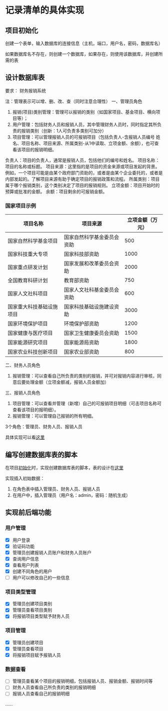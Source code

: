 # 记录清单的具体实现

## 项目初始化

创建一个表单，输入数据库的连接信息（主机，端口，用户名，密码，数据库名）

如果数据库名不存在，则创建一个数据库，如果存在，则使用该数据库，并创建所需的表

## 设计数据库表

要求：
财务报销系统

注：管理表示可以增、删、改、查（同时注意合理性）
一、管理员角色

1. 报销(项目)类别管理：管理可以报销的类别（如国家项目、基金项目、横向项目等）；
2. 用户管理：包括财务人员和报销人员，其中管理财务人员时，同时指定其所负责的报销类别（创新：1人可负责多类别可加分）
3. 项目管理：可以管理报销人员的可报销项目（包括负责人-含报销人员编号 姓名、项目名称、项目来源、所属类别-从1中读取、立项金额、余额），也可查看该项目的报销明细。

负责人：项目的负责人，通常是报销人员，包括他们的编号和姓名。
项目名称：项目的名称或标题。
项目来源：这里指的是项目的资金来源或项目发起的背景。例如，一个项目可能是由某个政府部门资助的，或者是由某个企业委托的，或者是内部发起的。了解项目来源有助于确定项目的报销政策和流程。
所属类别：项目属于哪个报销类别，这个类别决定了项目的报销规则。
立项金额：项目开始时的预算或批准的金额。
余额：项目剩余的可报销金额。

### 国家项目示例

| 项目名称               | 项目来源                           | 立项金额（万元） |
|------------------------|------------------------------------|-------------------|
| 国家自然科学基金项目   | 国家自然科学基金委员会资助          | 500               |
| 国家科技重大专项       | 国家科技部资助                      | 1000              |
| 国家重点研发计划       | 国家发展和改革委员会资助             | 2000              |
| 全国教育科研计划       | 教育部资助                          | 750               |
| 国家人文社科项目       | 国家人文社科基金委员会资助           | 600               |
| 国家重大科技基础设施项目 | 国家科技基础设施建设资助             | 3000              |
| 国家环境保护项目       | 环境保护部资助                      | 1200              |
| 国家健康与医疗项目     | 国家卫生健康委员会资助               | 1500              |
| 国家能源研究项目       | 国家能源局资助                      | 1800              |
| 国家农业科技创新项目   | 国家农业部资助                      | 800               |

二、财务人员角色

1. 报销管理：可以查看自己所负责的类别的报销，并可对报销内容进行审核，同意后要处理金额（立项金额减，报销人员金额加）

三、报销人员角色

1. 项目管理：可以查看并管理（新增）自己的可报销项目明细（可击项目名称可查看该项目的报明细）。
2. 报销管理：可以管理自己报销的所有明细。

3个角色：管理员、财务人员、报销人员

具体实现可以看[这里](设计数据库表.md)

## 编写创建数据库表的脚本

在项目[初始化](../db/pgsql_init.py)时，实现创建数据库表的脚本，表的设计在[这里](设计数据库表.md)

实现插入初始数据：

1. 在角色表中插入管理员、财务人员、报销人员
2. 在用户中，插入管理员（用户名：admin，密码：随机生成）

## 实现前后端功能

### 用户管理

- [x] 用户登录
- [x] 验证码功能
- [x] 管理员创建报销人员账户和财务人员账户
- [x] 查询用户信息
- [x] 查看用户列表
- [x] 创建不同角色的用户
- [ ] 用户可以修改自己的一些信息

### 项目类型管理

- [x] 管理员创建项目类别
- [x] 管理员查看项目类别
- [x] 将报销项目类型赋予财务人员

### 项目管理

- [x] 管理员创建项目
- [x] 管理员查看项目
- [x] 将报销项目赋予报销人员

### 数据查看

- [ ] 管理员查看某个项目的报销明细，包括报销人员、报销金额、报销时间等
- [ ] 财务人员查看自己所负责的类别的报销明细
- [ ] 报销人员查看自己的报销明细

……
